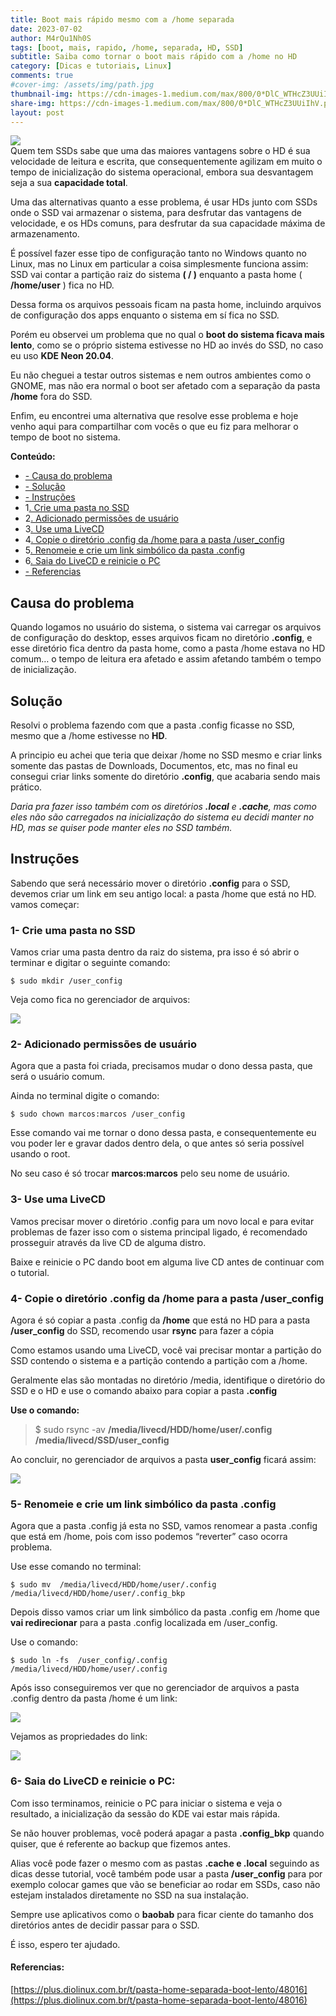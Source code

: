 ```yaml
---
title: Boot mais rápido mesmo com a /home separada
date: 2023-07-02
author: M4rQu1Nh0S
tags: [boot, mais, rapido, /home, separada, HD, SSD]
subtitle: Saiba como tornar o boot mais rápido com a /home no HD
category: [Dicas e tutoriais, Linux]
comments: true
#cover-img: /assets/img/path.jpg
thumbnail-img: https://cdn-images-1.medium.com/max/800/0*DlC_WTHcZ3UUiIhV.png
share-img: https://cdn-images-1.medium.com/max/800/0*DlC_WTHcZ3UUiIhV.png
layout: post
---
```


![](https://cdn-images-1.medium.com/max/800/0*DlC_WTHcZ3UUiIhV.png)<br/>
Quem tem SSDs sabe que uma das maiores vantagens sobre o HD é sua velocidade de leitura e escrita, que consequentemente agilizam em muito o tempo de inicialização do sistema operacional, embora sua desvantagem seja a sua **capacidade total**.

Uma das alternativas quanto a esse problema, é usar HDs junto com SSDs onde o SSD vai armazenar o sistema, para desfrutar das vantagens de velocidade, e os HDs comuns, para desfrutar da sua capacidade máxima de armazenamento.

É possível fazer esse tipo de configuração tanto no Windows quanto no Linux, mas no Linux em particular a coisa simplesmente funciona assim: SSD vai contar a partição raiz do sistema **( / )** enquanto a pasta home ( **/home/user** ) fica no HD.

Dessa forma os arquivos pessoais ficam na pasta home, incluindo arquivos de configuração dos apps enquanto o sistema em sí fica no SSD.

Porém eu observei um problema que no qual o **boot do sistema ficava mais lento**, como se o próprio sistema estivesse no HD ao invés do SSD, no caso eu uso **KDE Neon 20.04**.

Eu não cheguei a testar outros sistemas e nem outros ambientes como o GNOME, mas não era normal o boot ser afetado com a separação da pasta **/home** fora do SSD.

Enfim, eu encontrei uma alternativa que resolve esse problema e hoje venho aqui para compartilhar com vocês o que eu fiz para melhorar o tempo de boot no sistema.

**Conteúdo:**

- [- Causa do problema](#causa-do-problema)
- [- Solução](#solução)
- [- Instruções](#instruções)
- 1[. Crie uma pasta no SSD](#1--crie-uma-pasta-no-ssd)
- 2[. Adicionado permissões de usuário](#2--adicionado-permissões-de-usuário)
- 3[. Use uma LiveCD](#3--use-uma-livecd)
- 4[. Copie o diretório .config da /home para a pasta /user_config](#4--copie-o-diretório-config-da-home-para-a-pasta-user_config)
- 5[. Renomeie e crie um link simbólico da pasta .config](#5--renomeie-e-crie-um-link-simbólico-da-pasta-config)
- 6[. Saia do LiveCD e reinicie o PC](#6--saia-do-livecd-e-reinicie-o-pc)
- [- Referencias](#referencias)

## Causa do problema
Quando logamos no usuário do sistema, o sistema vai carregar os arquivos de configuração do desktop, esses arquivos ficam no diretório **.config**, e esse diretório fica dentro da pasta home, como a pasta /home estava no HD comum… o tempo de leitura era afetado e assim afetando também o tempo de inicialização.

## Solução
Resolvi o problema fazendo com que a pasta .config ficasse no SSD, mesmo que a /home estivesse no **HD**.

A principio eu achei que teria que deixar /home no SSD mesmo e criar links somente das pastas de Downloads, Documentos, etc, mas no final eu consegui criar links somente do diretório **.config**, que acabaria sendo mais prático.

_Daria pra fazer isso também com os diretórios_ **_.local_** _e_ **_.cache_**_, mas como eles não são carregados na inicialização do sistema eu decidi manter no HD, mas se quiser pode manter eles no SSD também._

## Instruções
Sabendo que será necessário mover o diretório **.config** para o SSD, devemos criar um link em seu antigo local: a pasta /home que está no HD. vamos começar:

### 1- Crie uma pasta no SSD
Vamos criar uma pasta dentro da raiz do sistema, pra isso é só abrir o terminar e digitar o seguinte comando:

    $ sudo mkdir /user_config

Veja como fica no gerenciador de arquivos:

![](https://cdn-images-1.medium.com/max/800/0*1dRjk5rR5X4e8c-u.png)

### 2- Adicionado permissões de usuário
Agora que a pasta foi criada, precisamos mudar o dono dessa pasta, que será o usuário comum.

Ainda no terminal digite o comando:

    $ sudo chown marcos:marcos /user_config

Esse comando vai me tornar o dono dessa pasta, e consequentemente eu vou poder ler e gravar dados dentro dela, o que antes só seria possível usando o root.

No seu caso é só trocar **marcos:marcos** pelo seu nome de usuário.

### 3- Use uma LiveCD
Vamos precisar mover o diretório .config para um novo local e para evitar problemas de fazer isso com o sistema principal ligado, é recomendado prosseguir através da live CD de alguma distro.

Baixe e reinicie o PC dando boot em alguma live CD antes de continuar com o tutorial.

### 4- Copie o diretório .config da /home para a pasta /user_config
Agora é só copiar a pasta .config da **/home** que está no HD para a pasta **/user_config** do SSD, recomendo usar **rsync** para fazer a cópia

Como estamos usando uma LiveCD, você vai precisar montar a partição do SSD contendo o sistema e a partição contendo a partição com a /home.

Geralmente elas são montadas no diretório /media, identifique o diretório do SSD e o HD e use o comando abaixo para copiar a pasta **.config**

**Use o comando:**

> $ sudo rsync -av **/media/livecd/HDD/home/user/.config** **/media/livecd/SSD/user_config**

Ao concluir, no gerenciador de arquivos a pasta **user_config** ficará assim:

![](https://cdn-images-1.medium.com/max/800/0*-HFrxC16tA4rEP0D.png)

### 5- Renomeie e crie um link simbólico da pasta .config
Agora que a pasta .config já esta no SSD, vamos renomear a pasta .config que está em /home, pois com isso podemos “reverter” caso ocorra problema.

Use esse comando no terminal:

    $ sudo mv  /media/livecd/HDD/home/user/.config /media/livecd/HDD/home/user/.config_bkp

Depois disso vamos criar um link simbólico da pasta .config em /home que **vai redirecionar** para a pasta .config localizada em /user_config.

Use o comando:

    $ sudo ln -fs  /user_config/.config /media/livecd/HDD/home/user/.config

Após isso conseguiremos ver que no gerenciador de arquivos a pasta .config dentro da pasta /home é um link:

![](https://cdn-images-1.medium.com/max/800/0*FsXPxogaDrlBXKSL.png)

Vejamos as propriedades do link:

![](https://cdn-images-1.medium.com/max/800/0*3PR2l0nGp5A0sFjn.png)

### 6- Saia do LiveCD e reinicie o PC:
Com isso terminamos, reinicie o PC para iniciar o sistema e veja o resultado, a inicialização da sessão do KDE vai estar mais rápida.

Se não houver problemas, você poderá apagar a pasta **.config_bkp** quando quiser, que é referente ao backup que fizemos antes.

Alias você pode fazer o mesmo com as pastas **.cache e .local** seguindo as dicas desse tutorial, você também pode usar a pasta **/user_config** para por exemplo colocar games que vão se beneficiar ao rodar em SSDs, caso não estejam instalados diretamente no SSD na sua instalação.

Sempre use aplicativos como o **baobab** para ficar ciente do tamanho dos diretórios antes de decidir passar para o SSD.

É isso, espero ter ajudado.

#### Referencias:
[https://plus.diolinux.com.br/t/pasta-home-separada-boot-lento/48016](https://plus.diolinux.com.br/t/pasta-home-separada-boot-lento/48016)

